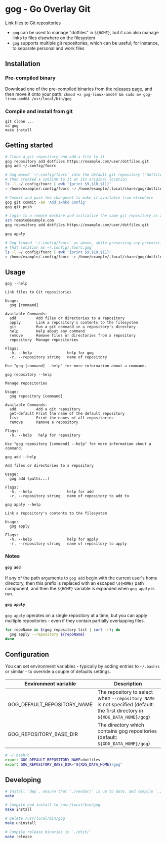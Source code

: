 # gog - Go Overlay Git

Link files to Git repositories

- `gog` can be used to manage "dotfiles" in `${HOME}`, but it can also manage links to files elsewhere on the filesystem
- `gog` supports multiple git repositories, which can be useful, for instance, to separate personal and work files

## Installation

### Pre-compiled binary

Download one of the pre-compiled binaries from the
[releases page](https://github.com/andornaut/gog/releases), and then move it onto
your path: `chmod +x gog-linux-amd64 && sudo mv gog-linux-amd64 /usr/local/bin/gog`

### Compile and install from git

```
git clone ...
cd gog
make install
```

## Getting started

```bash
# Clone a git repository and add a file to it
gog repository add dotfiles https://example.com/user/dotfiles.git
gog add ~/.config/foorc

# Gog moved `~/.config/foorc` into the default git repository ("dotfiles") and
# then created a symlink to it at its original location 
ls -l ~/.config/foorc | awk '{print $9,$10,$11}'
> /home/example/.config/foorc -> /home/example/.local/share/gog/dotfiles/$HOME/.config/foorc

# Commit and push the changeset to make it available from elsewhere
gog git commit -am 'Add sxhkd config'
gog git push

# Login to a remote machine and initialize the same git repository as above
ssh remote@example.com
gog repository add dotfiles https://example.com/user/dotfiles.git

gog apply

# Gog linked `~/.config/foorc` as above, while preserving any preexisting file at
# that location as ~/.config/.foorc.gog`
ls -l ~/.config/foorc | awk '{print $9,$10,$11}'
> /home/example/.config/foorc -> /home/example/.local/share/gog/dotfiles/$HOME/.config/foorc
```

## Usage

`gog --help`

```
Link files to Git repositories

Usage:
  gog [command]

Available Commands:
  add         Add files or directories to a repository
  apply       Link a repository's contents to the filesystem
  git         Run a git command in a repository's directory
  help        Help about any command
  remove      Remove files or directories from a repository
  repository  Manage repositories

Flags:
  -h, --help                help for gog
  -r, --repository string   name of repository

Use "gog [command] --help" for more information about a command.
```

`gog repository --help`

```
Manage repositories

Usage:
  gog repository [command]

Available Commands:
  add         Add a git repository
  get-default Print the name of the default repository
  list        Print the names of all repositories
  remove      Remove a repository

Flags:
  -h, --help   help for repository

Use "gog repository [command] --help" for more information about a command.
```

`gog add --help`

```
Add files or directories to a repository

Usage:
  gog add [paths...]

Flags:
  -h, --help                help for add
  -r, --repository string   name of repository to add to
```

`gog apply --help`

```
Link a repository's contents to the filesystem

Usage:
  gog apply

Flags:
  -h, --help                help for apply
  -r, --repository string   name of repository to apply
```

### Notes

#### `gog add`

If any of the path arguments to `gog add` begin with the current user's home
directory, then this prefix is replaced with an escaped `\${HOME}` path
component, and then the `${HOME}` variable is expanded when `gog apply` is run.

#### `gog apply`

`gog apply` operates on a single repository at a time, but you can apply
multiple repositories - even if they contain partially overlapping files.

```bash
for repoName in $(gog repository list | sort -r); do
  gog apply --repository ${repoName}
done
```

## Configuration

You can set environment variables - typically by adding entries to `~/.bashrc`
or similar - to override a couple of defaults settings.

Environment variable | Description
---|---
GOG_DEFAULT_REPOSITORY_NAME | The repository to select when `--repository NAME` is not specified (default: the first directory in `${XDG_DATA_HOME}/gog`)
GOG_REPOSITORY_BASE_DIR | The directory which contains gog repositories (default: `${XDG_DATA_HOME}/gog`)

```bash
# ~/.bashrc
export GOG_DEFAULT_REPOSITORY_NAME=dotfiles
export GOG_REPOSITORY_BASE_DIR="${XDG_DATA_HOME}/gog"
``` 

## Developing

```bash
# Install `dep`, ensure that `./vendor/` is up to date, and compile `./gog`
make

# Compile and install to /usr/local/bin/gog
make install

# Delete /usr/local/bin/gog
make uninstall

# Compile release binaries in `./dist/`
make release
```
